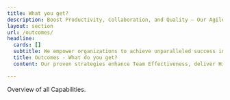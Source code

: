 ```yaml
---
title: What you get?
description: Boost Productivity, Collaboration, and Quality – Our Agile and DevOps solutions deliver measurable improvements in team efficiency and faster value delivery, helping CTOs stay competitive.
layout: section
url: /outcomes/
headline:
  cards: []
  subtitle: We empower organizations to achieve unparalleled success in today’s dynamic market.
  title: Outcomes - What do you get?
  content: Our proven strategies enhance Team Effectiveness, deliver Higher Quality Products, and foster a culture of Continuous Improvement. Discover how our tailored approaches can significantly reduce your Time to Market and boost Market Adaptability, setting your business apart. Explore the transformative outcomes we offer and see why companies trust NKDAgility to elevate their performance and thrive in competitive environments.

---
```




Overview of all Capabilities.



